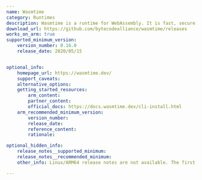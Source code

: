 ```yaml
---
name: Wasmtime
category: Runtimes
description: Wasmtime is a runtime for WebAssembly. It is fast, secure, configurable, supports a rich set of APIs, and compliant by standards.
download_url: https://github.com/bytecodealliance/wasmtime/releases
works_on_arm: true
supported_minimum_version:
    version_number: 0.16.0
    release_date: 2020/05/15


optional_info:
    homepage_url: https://wasmtime.dev/
    support_caveats:
    alternative_options:
    getting_started_resources:
        arm_content:
        partner_content:
        official_docs: https://docs.wasmtime.dev/cli-install.html
    arm_recommended_minimum_version:
        version_number:
        release_date:
        reference_content:
        rationale:

optional_hidden_info:
    release_notes__supported_minimum:
    release_notes__recommended_minimum:
    other_info: Linux/ARM64 release notes are not available. The first AArch64 release (tar) is available in version 0.16.0. Binary inside this tar archive executes on Neoverse N1.

---
```

